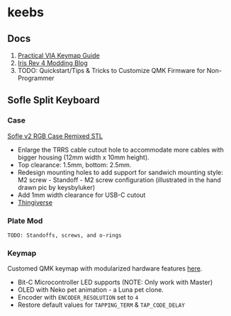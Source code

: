# keebs

## Docs
1. [Practical VIA Keymap Guide](docs/pratical_via_keymap_guide.md)
2. [Iris Rev 4 Modding Blog](docs/iris_modding_log.md)
3. TODO: Quickstart/Tips & Tricks to Customize QMK Firmware for Non-Programmer

## Sofle Split Keyboard

### Case

[Sofle v2 RGB Case Remixed STL](https://www.thingiverse.com/thing:4909849)
- Enlarge the TRRS cable cutout hole to accommodate more cables with bigger housing (12mm width x 10mm height).
- Top clearance: 1.5mm, bottom: 2.5mm.
- Redesign mounting holes to add support for sandwich mounting style: M2 screw - Standoff - M2 screw configuration (illustrated in the hand drawn pic by keysbyluker)
- Add 1mm width clearance for USB-C cutout
- [Thingiverse](https://www.thingiverse.com/thing:4909849)

### Plate Mod

    TODO: Standoffs, screws, and o-rings

### Keymap

Customed QMK keymap with modularized hardware features [here](keyboards/sofle/keymaps/saikocat).

- Bit-C Microcontroller LED supports (NOTE: Only work with Master)
- OLED with Neko pet animation - a Luna pet clone.
- Encoder with `ENCODER_RESOLUTION` set to `4`
- Restore default values for `TAPPING_TERM` & `TAP_CODE_DELAY`
